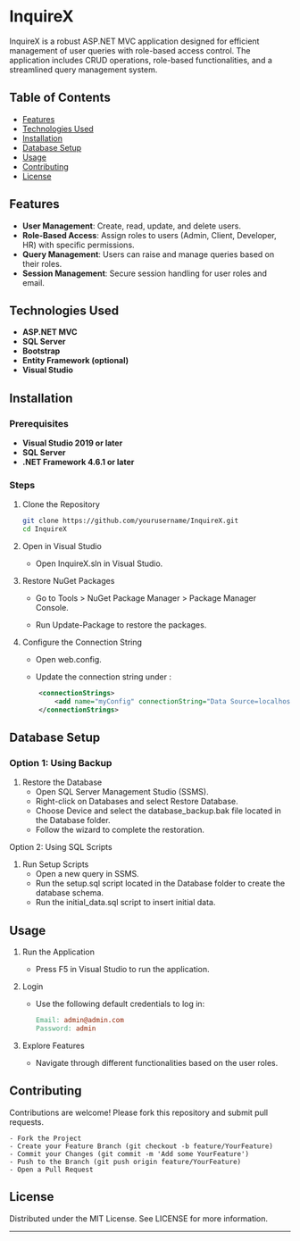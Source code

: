 # InquireX

InquireX is a robust ASP.NET MVC application designed for efficient management of user queries with role-based access control. The application includes CRUD operations, role-based functionalities, and a streamlined query management system.

## Table of Contents

- [Features](#features)
- [Technologies Used](#technologies-used)
- [Installation](#installation)
- [Database Setup](#database-setup)
- [Usage](#usage)
- [Contributing](#contributing)
- [License](#license)

## Features

- **User Management**: Create, read, update, and delete users.
- **Role-Based Access**: Assign roles to users (Admin, Client, Developer, HR) with specific permissions.
- **Query Management**: Users can raise and manage queries based on their roles.
- **Session Management**: Secure session handling for user roles and email.

## Technologies Used

- **ASP.NET MVC**
- **SQL Server**
- **Bootstrap**
- **Entity Framework (optional)**
- **Visual Studio**

## Installation

### Prerequisites

- **Visual Studio 2019 or later**
- **SQL Server**
- **.NET Framework 4.6.1 or later**

### Steps

1. Clone the Repository
  
    ```sh
    git clone https://github.com/yourusername/InquireX.git
    cd InquireX
    ```

2. Open in Visual Studio

    - Open InquireX.sln in Visual Studio.

3. Restore NuGet Packages

    - Go to Tools > NuGet Package Manager > Package Manager Console.
      
    - Run Update-Package to restore the packages.

4. Configure the Connection String

    - Open web.config.

    - Update the connection string under <connectionStrings>:

    ```xml
        <connectionStrings>
            <add name="myConfig" connectionString="Data Source=localhost;Initial Catalog=InquireX;Integrated Security=True" providerName="System.Data.SqlClient" />
        </connectionStrings>
    ```
    
## Database Setup

### Option 1: Using Backup

   1. Restore the Database
       - Open SQL Server Management Studio (SSMS).
       - Right-click on Databases and select Restore Database.
       - Choose Device and select the database_backup.bak file located in the Database folder.
       - Follow the wizard to complete the restoration.

Option 2: Using SQL Scripts

   1. Run Setup Scripts
       - Open a new query in SSMS.
       - Run the setup.sql script located in the Database folder to create the database schema.
       - Run the initial_data.sql script to insert initial data.

## Usage
  1. Run the Application
      - Press F5 in Visual Studio to run the application.

  2. Login

      - Use the following default credentials to log in:

        ```makefile
        Email: admin@admin.com
        Password: admin
        ```
  3. Explore Features
      - Navigate through different functionalities based on the user roles.

## Contributing

Contributions are welcome! Please fork this repository and submit pull requests.

    - Fork the Project
    - Create your Feature Branch (git checkout -b feature/YourFeature)
    - Commit your Changes (git commit -m 'Add some YourFeature')
    - Push to the Branch (git push origin feature/YourFeature)
    - Open a Pull Request

## License

Distributed under the MIT License. See LICENSE for more information.

<hr>
